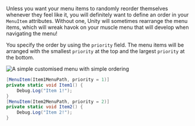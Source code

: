 Unless you want your menu items to randomly reorder themselves whenever they feel like it, you will definitely want to define an order in your `MenuItem` attributes. Without one, Unity will sometimes rearrange the menu items, which will wreak havok on your muscle menu that will develop when navigating the menu!

You specify the order by using the `priority` field. The menu items will be arranged with the smallest `priority` at the top and the largest `priority` at the bottom.

![A simple customised menu with simple ordering](ordered.png)

```c#
[MenuItem(Item1MenuPath, priority = 1)]
private static void Item1() {
    Debug.Log("Item 1!");
}
[MenuItem(Item2MenuPath, priority = 2)]
private static void Item2() {
    Debug.Log("Item 2!");
}
```